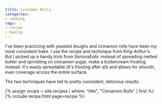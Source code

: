 ```yaml
---
title: Cinnamon Rolls
categories:
- cooking
tags:
- recipe
- baking
---
```


I've been practicing with yeasted doughs and cinnamon rolls have been my most consistent bake.
I use the recipe and technique from *King Arthur's*.
But I picked up a handy trick from *SeriousEats*: instead of spreading melted butter and sprinkling on cinnamon sugar,
make a buttercream frosting instead.
It's easily spreadable (it's frosting after all) and allows for smooth, even coverage across the entire surface.

The two techniques have led to pretty consistent, delicious results.

{% assign recipe = site.recipes | where: "title",  "Cinnamon Rolls" | first %}
{% include recipe.html page=recipe %}
